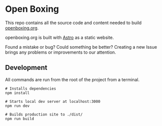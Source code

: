 # Open Boxing

This repo contains all the source code and content needed to build [openboxing.org](https://openboxing.org/).

openboxing.org is built with [Astro](https://astro.build/) as a static website.

Found a mistake or bug? Could something be better? Creating a new Issue brings any problems or improvements to our attention.

## Development

All commands are run from the root of the project from a terminal.

```shell
# Installs dependencies
npm install

# Starts local dev server at localhost:3000
npm run dev

# Builds production site to ./dist/
npm run build
```
